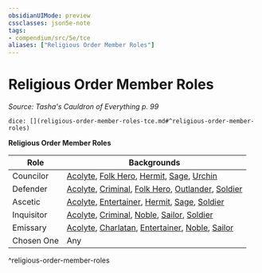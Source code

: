 ```yaml
---
obsidianUIMode: preview
cssclasses: json5e-note
tags:
- compendium/src/5e/tce
aliases: ["Religious Order Member Roles"]
---
```

# Religious Order Member Roles
*Source: Tasha's Cauldron of Everything p. 99* 

`dice: [](religious-order-member-roles-tce.md#^religious-order-member-roles)`

**Religious Order Member Roles**

| Role | Backgrounds |
|------|-------------|
| Councilor | [Acolyte](compendium/backgrounds/acolyte.md), [Folk Hero](compendium/backgrounds/folk-hero.md), [Hermit](compendium/backgrounds/hermit.md), [Sage](compendium/backgrounds/sage.md), [Urchin](compendium/backgrounds/urchin.md) |
| Defender | [Acolyte](compendium/backgrounds/acolyte.md), [Criminal](compendium/backgrounds/criminal.md), [Folk Hero](compendium/backgrounds/folk-hero.md), [Outlander](compendium/backgrounds/outlander.md), [Soldier](compendium/backgrounds/soldier.md) |
| Ascetic | [Acolyte](compendium/backgrounds/acolyte.md), [Entertainer](compendium/backgrounds/entertainer.md), [Hermit](compendium/backgrounds/hermit.md), [Sage](compendium/backgrounds/sage.md), [Soldier](compendium/backgrounds/soldier.md) |
| Inquisitor | [Acolyte](compendium/backgrounds/acolyte.md), [Criminal](compendium/backgrounds/criminal.md), [Noble](compendium/backgrounds/noble.md), [Sailor](compendium/backgrounds/sailor.md), [Soldier](compendium/backgrounds/soldier.md) |
| Emissary | [Acolyte](compendium/backgrounds/acolyte.md), [Charlatan](compendium/backgrounds/charlatan.md), [Entertainer](compendium/backgrounds/entertainer.md), [Noble](compendium/backgrounds/noble.md), [Sailor](compendium/backgrounds/sailor.md) |
| Chosen One | Any |
^religious-order-member-roles